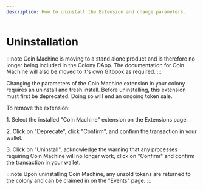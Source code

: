 ```yaml
---
description: How to uninstall the Extension and change parameters.
---
```


# Uninstallation

:::note
Coin Machine is moving to a stand alone product and is therefore no longer being included in the Colony DApp. The documentation for Coin Machine will also be moved to it's own Gitbook as required.
:::

Changing the parameters of the Coin Machine extension in your colony requires an uninstall and fresh install. Before uninstalling, this extension must first be deprecated. Doing so will end an ongoing token sale.

To remove the extension:

1\. Select the installed "Coin Machine" extension on the Extensions page.

2\. Click on "Deprecate", click "Confirm", and confirm the transaction in your wallet.

3\. Click on "Uninstall", acknowledge the warning that any processes requiring Coin Machine will no longer work, click on "Confirm" and confirm the transaction in your wallet.

:::note
Upon uninstalling Coin Machine, any unsold tokens are returned to the colony and can be claimed in on the "Events" page.
:::
